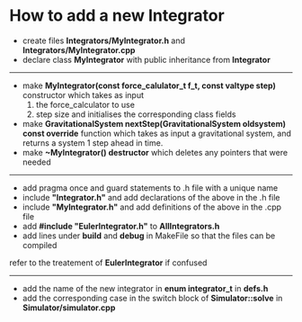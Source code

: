 # How to add a new Integrator


* create files **Integrators/MyIntegrator.h** and **Integrators/MyIntegrator.cpp**
* declare class **MyIntegrator** with public inheritance from **Integrator**
---------------------
* make **MyIntegrator(const force_calulator_t f_t, const valtype step)** constructor which takes as input
  1. the force_calculator to use
  2. step size
and initialises the corresponding class fields
* make **GravitationalSystem nextStep(GravitationalSystem oldsystem) const override** function which takes as input a gravitational system, and returns a system 1 step ahead in time.
* make **~MyIntegrator() destructor** which deletes any pointers that were needed
---------------------
* add pragma once and guard statements to .h file with a unique name
* include **"Integrator.h"** and add declarations of the above in the .h file
* include **"MyIntegrator.h"** and add definitions of the above in the .cpp file
* add **#include "EulerIntegrator.h"** to **AllIntegrators.h**
* add lines under **build** and **debug** in MakeFile so that the files can be compiled

refer to the treatement of **EulerIntegrator** if confused

---------------------

* add the name of the new integrator in **enum integrator_t** in **defs.h**
* add the corresponding case in the switch block of **Simulator::solve** in **Simulator/simulator.cpp**